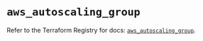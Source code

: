 # `aws_autoscaling_group`

Refer to the Terraform Registry for docs: [`aws_autoscaling_group`](https://registry.terraform.io/providers/hashicorp/aws/5.54.1/docs/resources/autoscaling_group).
